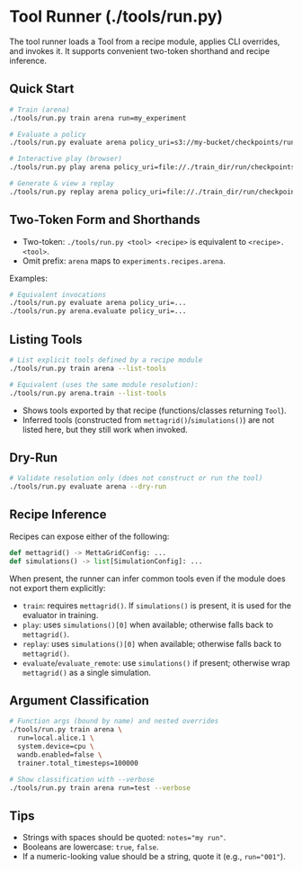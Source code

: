 # Tool Runner (./tools/run.py)

The tool runner loads a Tool from a recipe module, applies CLI overrides, and invokes it. It supports convenient two-token shorthand and recipe inference.

## Quick Start

```bash
# Train (arena)
./tools/run.py train arena run=my_experiment

# Evaluate a policy
./tools/run.py evaluate arena policy_uri=s3://my-bucket/checkpoints/run/run:v12.pt

# Interactive play (browser)
./tools/run.py play arena policy_uri=file://./train_dir/run/checkpoints/run:v12.pt

# Generate & view a replay
./tools/run.py replay arena policy_uri=file://./train_dir/run/checkpoints/run:v12.pt
```

## Two-Token Form and Shorthands

- Two-token: `./tools/run.py <tool> <recipe>` is equivalent to `<recipe>.<tool>`.
- Omit prefix: `arena` maps to `experiments.recipes.arena`.

Examples:

```bash
# Equivalent invocations
./tools/run.py evaluate arena policy_uri=...
./tools/run.py arena.evaluate policy_uri=...
```

## Listing Tools

```bash
# List explicit tools defined by a recipe module
./tools/run.py train arena --list-tools

# Equivalent (uses the same module resolution):
./tools/run.py arena.train --list-tools
```

- Shows tools exported by that recipe (functions/classes returning `Tool`).
- Inferred tools (constructed from `mettagrid()`/`simulations()`) are not listed here, but they still work when invoked.

## Dry-Run

```bash
# Validate resolution only (does not construct or run the tool)
./tools/run.py evaluate arena --dry-run
```

## Recipe Inference

Recipes can expose either of the following:

```python
def mettagrid() -> MettaGridConfig: ...
def simulations() -> list[SimulationConfig]: ...
```

When present, the runner can infer common tools even if the module does not export them explicitly:

- `train`: requires `mettagrid()`. If `simulations()` is present, it is used for the evaluator in training.
- `play`: uses `simulations()[0]` when available; otherwise falls back to `mettagrid()`.
- `replay`: uses `simulations()[0]` when available; otherwise falls back to `mettagrid()`.
- `evaluate`/`evaluate_remote`: use `simulations()` if present; otherwise wrap `mettagrid()` as a single simulation.

## Argument Classification

```bash
# Function args (bound by name) and nested overrides
./tools/run.py train arena \
  run=local.alice.1 \
  system.device=cpu \
  wandb.enabled=false \
  trainer.total_timesteps=100000

# Show classification with --verbose
./tools/run.py train arena run=test --verbose
```

## Tips

- Strings with spaces should be quoted: `notes="my run"`.
- Booleans are lowercase: `true`, `false`.
- If a numeric-looking value should be a string, quote it (e.g., `run="001"`).

